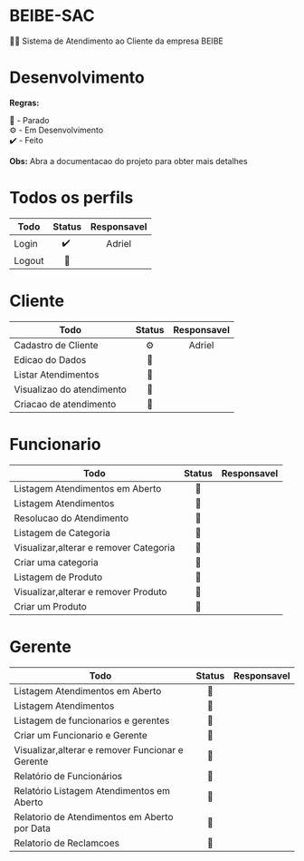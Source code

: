 # BEIBE-SAC

💅💄 Sistema de Atendimento ao Cliente da empresa BEIBE

# Desenvolvimento

**Regras:**

🛑 - Parado  
⚙️ - Em Desenvolvimento  
✔️ - Feito

**Obs:** Abra a documentacao do projeto para obter mais detalhes

# Todos os perfils

| Todo   | Status | Responsavel |
| ------ | :----: | :---------: |
| Login  |  ✔️ ️  |   Adriel    |
| Logout |   🛑   |             |

# Cliente

| Todo                      | Status | Responsavel |
| ------------------------- | :----: | :---------: |
| Cadastro de Cliente       |   ⚙️   |   Adriel    |
| Edicao do Dados           |   🛑   |             |
| Listar Atendimentos       |   🛑   |             |
| Visualizao do atendimento |   🛑   |             |
| Criacao de atendimento    |   🛑   |             |

# Funcionario

| Todo                                   | Status | Responsavel |
| -------------------------------------- | :----: | :---------: |
| Listagem Atendimentos em Aberto        |   🛑   |             |
| Listagem Atendimentos                  |   🛑   |             |
| Resolucao do Atendimento               |   🛑   |             |
| Listagem de Categoria                  |   🛑   |             |
| Visualizar,alterar e remover Categoria |   🛑   |             |
| Criar uma categoria                    |   🛑   |             |
| Listagem de Produto                    |   🛑   |             |
| Visualizar,alterar e remover Produto   |   🛑   |             |
| Criar um Produto                       |   🛑   |             |

# Gerente

| Todo                                             | Status | Responsavel |
| ------------------------------------------------ | :----: | :---------: |
| Listagem Atendimentos em Aberto                  |   🛑   |             |
| Listagem Atendimentos                            |   🛑   |             |
| Listagem de funcionarios e gerentes              |   🛑   |             |
| Criar um Funcionario e Gerente                   |   🛑   |             |
| Visualizar,alterar e remover Funcionar e Gerente |   🛑   |             |
| Relatório de Funcionários                        |   🛑   |             |
| Relatório Listagem Atendimentos em Aberto        |   🛑   |             |
| Relatorio de Atendimentos em Aberto por Data     |   🛑   |             |
| Relatorio de Reclamcoes                          |   🛑   |             |
